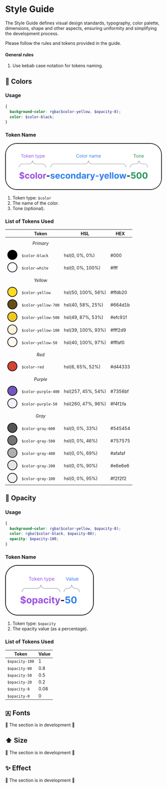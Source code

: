 # Style Guide
The Style Guide defines visual design standards, typography, color palette, dimensions, shape and other aspects, ensuring uniformity and simplifying the development process.

Please follow the rules and tokens provided in the guide.

#### General rules
1. Use kebab case notation for tokens naming.

## 🎨 Colors
### Usage
```scss
{
  background-color: rgba($color-yellow, $opacity-8);
  color: $color-black;
}
```

### Token Name

<img src="./assets/styleguide-design/token-naming-color.png" alt="Color Token Name">

1. Token type: `$color`
2. The name of the color.
3. Tone (optional).

### List of Tokens Used
|   | Token | HSL | HEX |
| ----------- | ----------- | ----------- | ----------- |
|  | $$Primary$$ |  |  |  |
| ![#000](https://raw.githubusercontent.com/rolling-scopes/site/33180fc2e1d5be898e89fc27fa2d6cd08c8e0c65/readme/assets/styleguide-design/color-primary-black.svg)    |   `$color-black`        | hsl(0, 0%, 0%) |   #000   |
| ![#fff](https://raw.githubusercontent.com/rolling-scopes/site/33180fc2e1d5be898e89fc27fa2d6cd08c8e0c65/readme/assets/styleguide-design/color-primary-white.svg)     |   `$color-white`        | hsl(0, 0%, 100%) |   #fff   |
|  | $$Yellow$$  |  |  |  |
| ![#ffdb20](https://raw.githubusercontent.com/rolling-scopes/site/33180fc2e1d5be898e89fc27fa2d6cd08c8e0c65/readme/assets/styleguide-design/color-secondary-yellow.svg)  |   `$color-yellow`     | hsl(50, 100%, 56%) |   #ffdb20   |
| ![#664d1b](https://raw.githubusercontent.com/rolling-scopes/site/33180fc2e1d5be898e89fc27fa2d6cd08c8e0c65/readme/assets/styleguide-design/color-secondary-yellow-700.svg)  |   `$color-yellow-700` | hsl(40, 58%, 25%) |   #664d1b   |
| ![#efc91f](https://raw.githubusercontent.com/rolling-scopes/site/33180fc2e1d5be898e89fc27fa2d6cd08c8e0c65/readme/assets/styleguide-design/color-secondary-yellow-500.svg)  |   `$color-yellow-500` | hsl(49, 87%, 53%) |   #efc91f   |
| ![#fff2d9](https://raw.githubusercontent.com/rolling-scopes/site/33180fc2e1d5be898e89fc27fa2d6cd08c8e0c65/readme/assets/styleguide-design/color-secondary-yellow-100.svg)  |   `$color-yellow-100`  | hsl(39, 100%, 93%) |   #fff2d9   |
| ![#fffaf0](https://raw.githubusercontent.com/rolling-scopes/site/33180fc2e1d5be898e89fc27fa2d6cd08c8e0c65/readme/assets/styleguide-design/color-secondary-yellow-50.svg)  |   `$color-yellow-50`  | hsl(40, 100%, 97%) |   #fffaf0   |
|  | $$Red$$ |  |  |  |
| ![#d44333](https://raw.githubusercontent.com/rolling-scopes/site/33180fc2e1d5be898e89fc27fa2d6cd08c8e0c65/readme/assets/styleguide-design/color-secondary-red.svg)  |   `$color-red`        | hsl(6, 65%, 52%) |   #d44333   |
|  | $$Purple$$ |  |  |  |
| ![#7356bf](https://raw.githubusercontent.com/rolling-scopes/site/33180fc2e1d5be898e89fc27fa2d6cd08c8e0c65/readme/assets/styleguide-design/color-purple-400.svg)  |   `$color-purple-400`        | hsl(257, 45%, 54%) |   #7356bf   |
| ![#f4f1fa](https://raw.githubusercontent.com/rolling-scopes/site/33180fc2e1d5be898e89fc27fa2d6cd08c8e0c65/readme/assets/styleguide-design/color-purple-50.svg)  |   `$color-purple-50`        | hsl(260, 47%, 96%) |   #f4f1fa   |
|  | $$Gray$$ |  |  |  |
| ![#545454](https://raw.githubusercontent.com/rolling-scopes/site/33180fc2e1d5be898e89fc27fa2d6cd08c8e0c65/readme/assets/styleguide-design/color-secondary-gray-600.svg)  |   `$color-gray-600`    | hsl(0, 0%, 33%) |   #545454   |
| ![#757575](https://raw.githubusercontent.com/rolling-scopes/site/33180fc2e1d5be898e89fc27fa2d6cd08c8e0c65/readme/assets/styleguide-design/color-secondary-gray-500.svg)  |   `$color-gray-500`    | hsl(0, 0%, 46%) |   #757575   |
| ![#afafaf](https://raw.githubusercontent.com/rolling-scopes/site/33180fc2e1d5be898e89fc27fa2d6cd08c8e0c65/readme/assets/styleguide-design/color-secondary-gray-400.svg)  |   `$color-gray-400`    | hsl(0, 0%, 69%) |   #afafaf   |
| ![#e6e6e6](https://raw.githubusercontent.com/rolling-scopes/site/33180fc2e1d5be898e89fc27fa2d6cd08c8e0c65/readme/assets/styleguide-design/color-secondary-gray-200.svg)  |   `$color-gray-200`    | hsl(0, 0%, 90%) |   #e6e6e6   |
| ![#f2f2f2](https://raw.githubusercontent.com/rolling-scopes/site/33180fc2e1d5be898e89fc27fa2d6cd08c8e0c65/readme/assets/styleguide-design/color-secondary-gray-100.svg)  |   `$color-gray-100`    | hsl(0, 0%, 95%) |   #f2f2f2   |

## 🫧 Opacity
### Usage
```scss
{
  background-color: rgba($color-yellow, $opacity-8);
  color: rgba($color-black, $opacity-80);
  opacity: $opacity-100;
}
```

### Token Name

<img src="./assets/styleguide-design/token-naming-opacity.png" alt="Opacity Token Name">

1. Token type: `$opacity`
2. The opacity value (as a percentage).

### List of Tokens Used
| Token | Value |
| ----------- | ----------- |
| `$opacity-100` | 1 |
| `$opacity-80` | 0.8 |
| `$opacity-50` | 0.5 |
| `$opacity-20` | 0.2 |
| `$opacity-8` | 0.08 |
| `$opacity-0` | 0 |

## 🇦 Fonts
🚧 The section is in development 🚧

## ⬆️ Size
🚧 The section is in development 🚧

## ✨ Effect
🚧 The section is in development 🚧